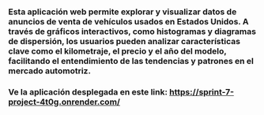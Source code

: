### Esta aplicación web permite explorar y visualizar datos de anuncios de venta de vehículos usados en Estados Unidos. A través de gráficos interactivos, como histogramas y diagramas de dispersión, los usuarios pueden analizar características clave como el kilometraje, el precio y el año del modelo, facilitando el entendimiento de las tendencias y patrones en el mercado automotriz.

### Ve la aplicación desplegada en este link: https://sprint-7-project-4t0g.onrender.com/

